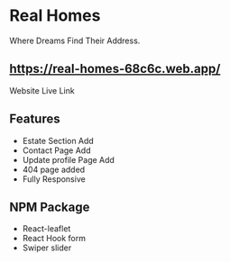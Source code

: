 # Real Homes

Where Dreams Find Their Address.

## https://real-homes-68c6c.web.app/

Website Live Link

## Features

- Estate Section Add
- Contact Page Add
- Update profile Page Add
- 404 page added
- Fully Responsive

## NPM Package

- React-leaflet
- React Hook form
- Swiper slider
